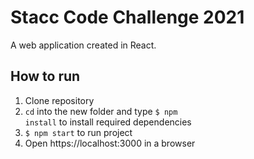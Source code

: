 <h1>Stacc Code Challenge 2021</h1>

A web application created in React.

<h2>How to run</h2>

1. Clone repository
2. <code>cd</code> into the new folder and type <code>$ npm install</code> to install required dependencies
3. <code>$ npm start</code> to run project
4. Open https://localhost:3000 in a browser
